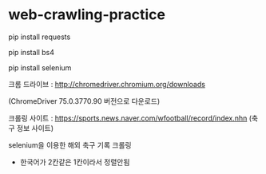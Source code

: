 # web-crawling-practice


pip install requests

pip install bs4

pip install selenium


크롬 드라이브 : http://chromedriver.chromium.org/downloads

(ChromeDriver 75.0.3770.90 버전으로 다운로드)

크롤링 사이트 : https://sports.news.naver.com/wfootball/record/index.nhn (축구 정보 사이트)

selenium을 이용한 해외 축구 기록 크롤링


* 한국어가 2칸같은 1칸이라서 정렬안됨
